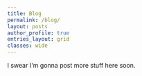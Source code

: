 ```yaml
---
title: Blog
permalink: /blog/
layout: posts
author_profile: true
entries_layout: grid
classes: wide
---
```


I swear I'm gonna post more stuff here soon.
